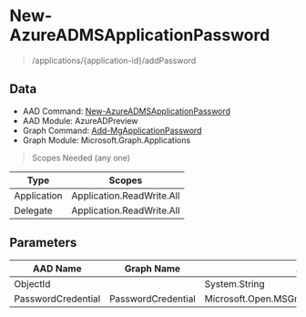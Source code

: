 # New-AzureADMSApplicationPassword

> /applications/{application-id}/addPassword

## Data

+ AAD Command: [New-AzureADMSApplicationPassword](https://docs.microsoft.com/en-us/powershell/module/AzureADPreview/New-AzureADMSApplicationPassword)
+ AAD Module: AzureADPreview
+ Graph Command: [Add-MgApplicationPassword](https://docs.microsoft.com/en-us/powershell/module/Microsoft.Graph.Applications/Add-MgApplicationPassword)
+ Graph Module: Microsoft.Graph.Applications

> Scopes Needed (any one)

|Type|Scopes|
|---|---|
|Application|Application.ReadWrite.All|
|Delegate|Application.ReadWrite.All|

## Parameters

|AAD Name|Graph Name|AAD Type|Graph Type|Infos|
|---|---|---|---|---|
|ObjectId||System.String|||
|PasswordCredential|PasswordCredential|Microsoft.Open.MSGraph.Model.PasswordCredential|Microsoft.Graph.PowerShell.Models.IMicrosoftGraphPasswordCredential||

